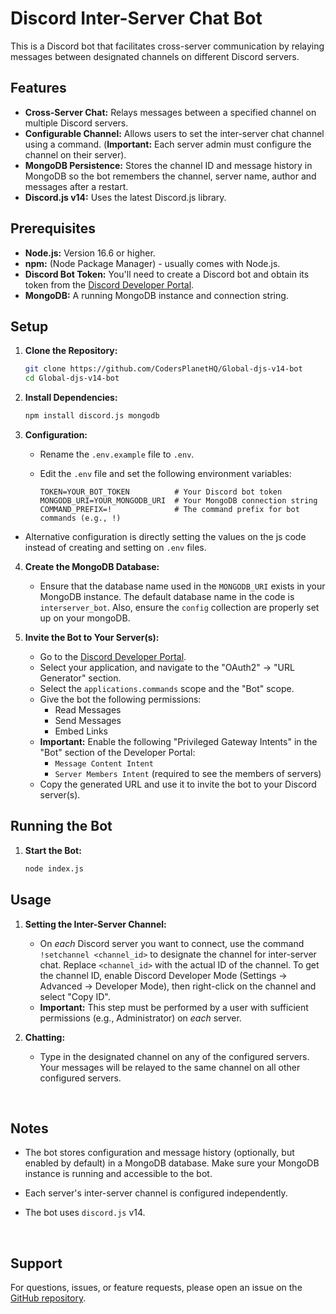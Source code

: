 # Discord Inter-Server Chat Bot

This is a Discord bot that facilitates cross-server communication by relaying messages between designated channels on different Discord servers.

## Features

*   **Cross-Server Chat:** Relays messages between a specified channel on multiple Discord servers.
*   **Configurable Channel:**  Allows users to set the inter-server chat channel using a command. (**Important:** Each server admin must configure the channel on their server).
*   **MongoDB Persistence:**  Stores the channel ID and message history in MongoDB so the bot remembers the channel, server name, author and messages after a restart.
*   **Discord.js v14:** Uses the latest Discord.js library.

## Prerequisites

*   **Node.js:**  Version 16.6 or higher.
*   **npm:** (Node Package Manager) - usually comes with Node.js.
*   **Discord Bot Token:** You'll need to create a Discord bot and obtain its token from the [Discord Developer Portal](https://discord.com/developers/applications).
*   **MongoDB:**  A running MongoDB instance and connection string.

## Setup

1.  **Clone the Repository:**

    ```bash
    git clone https://github.com/CodersPlanetHQ/Global-djs-v14-bot
    cd Global-djs-v14-bot
    ```

2.  **Install Dependencies:**

    ```bash
    npm install discord.js mongodb
    ```

3.  **Configuration:**

    *   Rename the `.env.example` file to `.env`.
    *   Edit the `.env` file and set the following environment variables:

        ```
        TOKEN=YOUR_BOT_TOKEN          # Your Discord bot token
        MONGODB_URI=YOUR_MONGODB_URI  # Your MongoDB connection string
        COMMAND_PREFIX=!              # The command prefix for bot commands (e.g., !)
        ```

   * Alternative configuration is directly setting the values on the js code instead of creating and setting on `.env` files.

4.  **Create the MongoDB Database:**

    *   Ensure that the database name used in the `MONGODB_URI` exists in your MongoDB instance. The default database name in the code is `interserver_bot`. Also, ensure the `config` collection are properly set up on your mongoDB.

5.  **Invite the Bot to Your Server(s):**

    *   Go to the [Discord Developer Portal](https://discord.com/developers/applications).
    *   Select your application, and navigate to the "OAuth2" -> "URL Generator" section.
    *   Select the `applications.commands` scope and the "Bot" scope.
    *   Give the bot the following permissions:
        *   Read Messages
        *   Send Messages
        *   Embed Links
    *   **Important:** Enable the following "Privileged Gateway Intents" in the "Bot" section of the Developer Portal:
        *   `Message Content Intent`
        *   `Server Members Intent` (required to see the members of servers)
    *   Copy the generated URL and use it to invite the bot to your Discord server(s).

## Running the Bot

1.  **Start the Bot:**

    ```bash
    node index.js
    ```

## Usage

1.  **Setting the Inter-Server Channel:**

    *   On *each* Discord server you want to connect, use the command `!setchannel <channel_id>` to designate the channel for inter-server chat. Replace `<channel_id>` with the actual ID of the channel. To get the channel ID, enable Discord Developer Mode (Settings -> Advanced -> Developer Mode), then right-click on the channel and select "Copy ID".
    *   **Important:** This step must be performed by a user with sufficient permissions (e.g., Administrator) on *each* server.

2.  **Chatting:**

    *   Type in the designated channel on any of the configured servers. Your messages will be relayed to the same channel on all other configured servers.
<br>

## Notes

*   The bot stores configuration and message history (optionally, but enabled by default) in a MongoDB database. Make sure your MongoDB instance is running and accessible to the bot.

*   Each server's inter-server channel is configured independently.

*   The bot uses `discord.js` v14.

<br>

## Support

For questions, issues, or feature requests, please open an issue on the [GitHub repository](https://github.com/CodersPlanetHQ/Global-djs-v14-bot).
